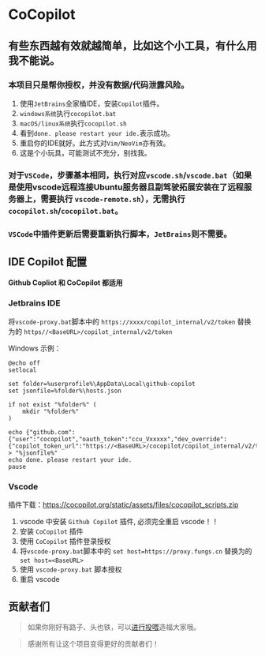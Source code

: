 # CoCopilot

## 有些东西越有效就越简单，比如这个小工具，有什么用我不能说。

###  本项目只是帮你授权，并没有数据/代码泄露风险。



1. 使用`JetBrains`全家桶IDE，安装`Copilot`插件。
2. `windows系统`执行`cocopilot.bat`
3. `macOS/linux系统`执行`cocopilot.sh`
4. 看到`done. please restart your ide.`表示成功。
5. 重启你的IDE就好。此方式对`Vim/NeoVim`亦有效。
6. 这是个小玩具，可能测试不充分，别找我。

### 对于`VSCode`，步骤基本相同，执行对应`vscode.sh`/`vscode.bat`（如果是使用vscode远程连接Ubuntu服务器且副驾驶拓展安装在了远程服务器上，需要执行 `vscode-remote.sh`），**无需执行**`cocopilot.sh`/`cocopilot.bat`。
### `VSCode`中插件更新后需要重新执行脚本，`JetBrains`则不需要。


## IDE Copilot 配置
**Github Copliot 和 CoCopilot 都适用**

### Jetbrains IDE

将`vscode-proxy.bat`脚本中的 `https://xxxx/copilot_internal/v2/token` 替换为的 `https//<BaseURL>/copilot_internal/v2/token`

Windows 示例：
```shell
@echo off
setlocal

set folder=%userprofile%\AppData\Local\github-copilot
set jsonfile=%folder%\hosts.json

if not exist "%folder%" (
    mkdir "%folder%"
)

echo {"github.com":{"user":"cocopilot","oauth_token":"ccu_Vxxxxx","dev_override":{"copilot_token_url":"https://<BaseURL>/cocopilot/copilot_internal/v2/token"}}} > "%jsonfile%"
echo done. please restart your ide.
pause
```

### Vscode
插件下载：https://cocopilot.org/static/assets/files/cocopilot_scripts.zip
1. vscode 中安装 `Github Copilot` 插件, 必须完全重启 vscode！！
2. 安装 `CoCopilot` 插件
3. 使用 `CoCopilot` 插件登录授权
4. 将`vscode-proxy.bat`脚本中的 `set host=https://proxy.fungs.cn` 替换为的 `set host=<BaseURL>`
5. 使用 `vscode-proxy.bat` 脚本授权
6. 重启 vscode

## 贡献者们

> 如果你刚好有路子、头也铁，可以[进行投喂](https://zhile.io/contribute-copilot-token)造福大家哦。

> 感谢所有让这个项目变得更好的贡献者们！
